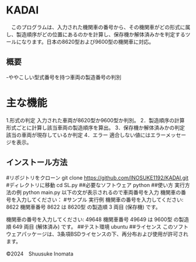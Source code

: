 # KADAI
　このプログラムは、入力された機関車の番号から、その機関車がどの形式に属し、製造順序がどの位置にあるのかを計算し、保存機か解体済みかを判定するツールになります。日本の8620型および9600型の機関車に対応。
## 概要
-ややこしい型式番号を持つ車両の製造番号の判別
# 主な機能
1.形式の判定
入力された車両が8620型か9600型か判別。
2．製造順序の計算
形式ごとに計算し該当車両の製造順序を算出。
3．保存機か解体済みかの判定
該当の車両が現存しているか判定
4．エラー
適合しない値にはエラーメッセージを表示。

## インストール方法
#リポジトリをクローン
git clone https://github.com/INOSUKE1192/KADAI.git
#ディレクトリに移動
cd SL.py
##必要なソフトウェア
python
##使い方
実行方法の例
python main.py
以下の文が表示されるので車両番号を入力
機関車の番号を入力してください：
#サンプル
実行例
機関車の番号を入力してください: 8622
機関車番号 8622 は 8620型 の製造順 3 両目 (保存機) です。

機関車の番号を入力してください: 49648
機関車番号 49649 は 9600型 の製造順 649 両目 (解体済み) です。
##テスト環境
ubuntu
##ライセンス
このソフトウェアパッケージは、3条項BSDライセンスの下、再分布および使用が許可されます。

©2024　Shuusuke Inomata
